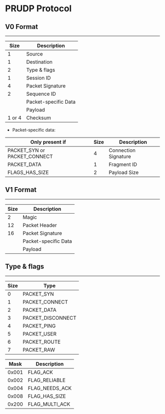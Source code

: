 # PRUDP Protocol

## V0 Format

---

|  Size  |     Description     |
|  ---   |         ---         |
|   1    | Source              |
|   1    | Destination         |
|   2    | Type & flags        |
|   1    | Session ID          |
|   4    | Packet Signature    |
|   2    | Sequence ID         |
|        | Packet-specific Data|
|        | Payload             |
| 1 or 4 | Checksum            |

* Packet-specific data:

|  Only present if              |  Size  |     Description      |
|  ---                          |  ---   |         ---          |
|  PACKET_SYN or PACKET_CONNECT |   4    | Connection Signature |
|  PACKET_DATA                  |   1    | Fragment ID          |
|  FLAGS_HAS_SIZE               |   2    | Payload Size         |

## V1 Format

---

|  Size  |     Description      |
|  ---   |         ---          |
|   2    | Magic                |
|   12   | Packet Header        |
|   16   | Packet Signature     |
|        | Packet-specific Data |
|        | Payload              |

## Type & flags

---

|  Size |     Type          |
|  ---  |      ---          |
|   0   | PACKET_SYN        |
|   1   | PACKET_CONNECT    |
|   2   | PACKET_DATA       |
|   3   | PACKET_DISCONNECT |
|   4   | PACKET_PING       |
|   5   | PACKET_USER       |
|   6   | PACKET_ROUTE      |
|   7   | PACKET_RAW        |


|    Mask       |   Description   |
|    ---        |      ---        |
|   0x001       | FLAG_ACK        |
|   0x002       | FLAG_RELIABLE   |
|   0x004       | FLAG_NEEDS_ACK  |
|   0x008       | FLAG_HAS_SIZE   |
|   0x200       | FLAG_MULTI_ACK  |
